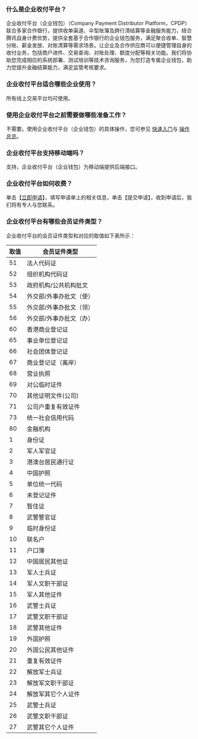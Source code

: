 ### 什么是企业收付平台？
企业收付平台（企业钱包）（Company Payment Distributor Platform，CPDP）联合多家合作银行，提供收单渠道、伞型账簿及跨行清结算等金融服务能力，结合腾讯自身计费优势，提供全套基于合作银行的企业钱包服务，满足聚合收单、智慧分账、薪金发放、对账清算等需求场景。让企业及合作供应商可以便捷管理自身的收付业务，包括商户进件、交易查询、对账处理、额度分配等相关功能。我们将协助您完成相应的系统部署、测试培训等技术咨询服务，为您打造专属企业钱包，助力您提升金融结算能力，满足监管考核要求。

### 企业收付平台适合哪些企业使用？
所有线上交易平台均可使用。

### 使用企业收付平台之前需要做哪些准备工作？
不需要。使用企业收付平台（企业钱包）的具体操作，您可参见 [快速入门](https://cloud.tencent.com/document/product/1122/37496)与 [操作总览](https://cloud.tencent.com/document/product/1122/40204)。

### 企业收付平台支持移动端吗？
支持，企业收付平台（企业钱包）为移动端提供后端接口。

### 企业收付平台如何收费？
单击【[立即申请](https://cloud.tencent.com/apply/p/kkkj8ly9h8h)】，填写申请单上的相关信息，单击【提交申请】，收到申请后，我们将有专人与您联系。

### 企业收付平台有哪些会员证件类型？
企业收付平台的会员证件类型和对应的取值如下表所示：
<table style="width:50% !important;">
<thead>
<tr>
<th>取值</th>
<th>会员证件类型</th>
</tr>
</thead>
<tbody><tr>
<td>51</td>
<td>法人代码证</td>
</tr>
<tr>
<td>52</td>
<td>组织机构代码证</td>
</tr>
<tr>
<td>53</td>
<td>政府机构/公共机构批文</td>
</tr>
<tr>
<td>54</td>
<td>外交部/外事办批文（使）</td>
</tr>
<tr>
<td>55</td>
<td>外交部/外事办批文（领）</td>
</tr>
<tr>
<td>56</td>
<td>外交部/外事办批文（办）</td>
</tr>
<tr>
<td>60</td>
<td>香港商业登记证</td>
</tr>
<tr>
<td>65</td>
<td>事业单位登记证</td>
</tr>
<tr>
<td>66</td>
<td>社会团体登记证</td>
</tr>
<tr>
<td>67</td>
<td>商业登记证（离岸）</td>
</tr>
<tr>
<td>68</td>
<td>营业执照</td>
</tr>
<tr>
<td>69</td>
<td>对公临时证件</td>
</tr>
<tr>
<td>70</td>
<td>其他证明文件(公司)</td>
</tr>
<tr>
<td>71</td>
<td>公司户重复有效证件</td>
</tr>
<tr>
<td>73</td>
<td>统一社会信用代码</td>
</tr>
<tr>
<td>80</td>
<td>金融机构</td>
</tr>
<tr>
<td>1</td>
<td>身份证</td>
</tr>
<tr>
<td>2</td>
<td>军人军官证</td>
</tr>
<tr>
<td>3</td>
<td>港澳台居民通行证</td>
</tr>
<tr>
<td>4</td>
<td>中国护照</td>
</tr>
<tr>
<td>5</td>
<td>单位统一代码</td>
</tr>
<tr>
<td>6</td>
<td>未登记证件</td>
</tr>
<tr>
<td>7</td>
<td>暂住证</td>
</tr>
<tr>
<td>8</td>
<td>武警警官证</td>
</tr>
<tr>
<td>9</td>
<td>临时身份证</td>
</tr>
<tr>
<td>10</td>
<td>联名户</td>
</tr>
<tr>
<td>11</td>
<td>户口簿</td>
</tr>
<tr>
<td>12</td>
<td>中国居民其他证</td>
</tr>
<tr>
<td>13</td>
<td>军人士兵证</td>
</tr>
<tr>
<td>14</td>
<td>军人文职干部证</td>
</tr>
<tr>
<td>15</td>
<td>军人其他证件</td>
</tr>
<tr>
<td>16</td>
<td>武警士兵证</td>
</tr>
<tr>
<td>17</td>
<td>武警文职干部证</td>
</tr>
<tr>
<td>18</td>
<td>武警其他证件</td>
</tr>
<tr>
<td>19</td>
<td>外国护照</td>
</tr>
<tr>
<td>20</td>
<td>外国公民其他证件</td>
</tr>
<tr>
<td>21</td>
<td>重复有效证件</td>
</tr>
<tr>
<td>22</td>
<td>解放军士兵证</td>
</tr>
<tr>
<td>23</td>
<td>解放军文职干部证</td>
</tr>
<tr>
<td>24</td>
<td>解放军其它个人证件</td>
</tr>
<tr>
<td>25</td>
<td>武警士兵证</td>
</tr>
<tr>
<td>26</td>
<td>武警文职干部证</td>
</tr>
<tr>
<td>27</td>
<td>武警其它个人证件</td>
</tr>
</tbody></table>
